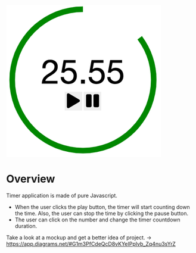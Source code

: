 ![](2020-12-13-12-25-21.png)

# Overview

Timer application is made of pure Javascript.

- When the user clicks the play button, the timer will start counting down the time. Also, the user can stop the time by clicking the pause button.
- The user can click on the number and change the timer countdown duration.

Take a look at a mockup and get a better idea of project. -> https://app.diagrams.net/#G1m3PfCdeQcD8vKYeIPpIvb_Zq4nu3sYrZ
